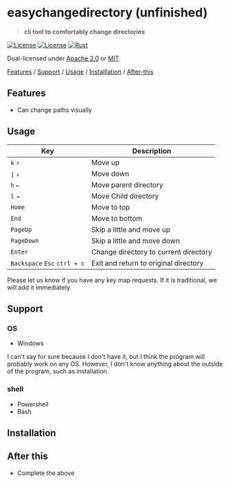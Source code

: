 # easychangedirectory (unfinished)

> **cli tool to comfortably change directories**

[![License](https://img.shields.io/badge/license-Apache%202.0-blue?style=flat-square)](LICENSE-APACHE)
[![License](https://img.shields.io/badge/license-MIT-blue?style=flat-square)](LICENSE-MIT)
[![Rust](https://github.com/shsyss/easychangedirectory/actions/workflows/rust.yml/badge.svg)](https://github.com/shsyss/easychangedirectory/actions/workflows/rust.yml)

Dual-licensed under [Apache 2.0](LICENSE-APACHE) or [MIT](LICENSE-MIT).

[Features](#features) / [Support](#support) / [Usage](#usage) / [Installlation](#installation) / [After-this](#after-this)

## Features
- Can change paths visually

## Usage

| Key | Description |
|-|-|
| `k` `↑` | Move up |
| `j` `↓` | Move down |
| `h` `←` | Move parent directory |
| `l` `→` | Move Child directory |
| `Home` | Move to top |
| `End` | Move to bottom |
| `PageUp` | Skip a little and move up |
| `PageDown` | Skip a little and move down |
| `Enter` | Change directory to current directory |
| `Backspace` `Esc` `ctrl + c` | Exit and return to original directory |

Please let us know if you have any key map requests. If it is traditional, we will add it immediately.

## Support

### OS 
- Windows

I can't say for sure because I don't have it, but I think the program will probably work on any OS. However, I don't know anything about the outside of the program, such as installation.

### shell
- Powershell
- Bash

## Installation

## After this
- Complete the above
